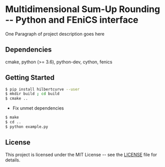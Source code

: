 # Multidimensional Sum-Up Rounding -- Python and FEniCS interface

One Paragraph of project description goes here

## Dependencies

cmake, python (>= 3.6), python-dev, cython, fenics

## Getting Started

```bash
$ pip install hilbertcurve --user
$ mkdir build ; cd build
$ cmake ..
```

* Fix unmet dependencies

```bash
$ make
$ cd ..
$ python example.py
```

## License

This project is licensed under the MIT License -- see the [LICENSE](LICENSE) file for details.


